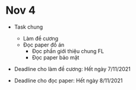 # Nov 4

- Task chung
    - Làm đề cương
    - Đọc paper đồ án
        - Đọc phần giới thiệu chung FL
        - Đọc paper bảo mật

- Deadline cho làm đề cương: Hết ngày 7/11/2021
- Deadline cho đọc paper: Hết ngày 8/11/2021
